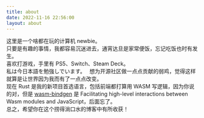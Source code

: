 ```yaml
---
title: about
date: 2022-11-16 22:56:00
layout: about
---
```

这里是一个啥都在玩的计算机 newbie。  
只要是有趣的事情，我都容易沉迷进去，通宵达旦是家常便饭，忘记吃饭也时有发生。  
喜欢打游戏，手里有 PS5、Switch、Steam Deck。  
私は今日本語を勉強しでいます。　
想为开源社区做一点点贡献的弱鸡，觉得这样就算是让世界因为我而有了一点点改变。  
现在 Rust 是我的新项目首选语言，包括前端都打算用 WASM 写逻辑，因为你说的对，但是 [wasm-bindgen](https://rustwasm.github.io/docs/wasm-bindgen/) 是 Facilitating high-level interactions between Wasm modules and JavaScript，后面忘了。  
总之，希望你在这个捞得淌口水的博客中有所收获！  